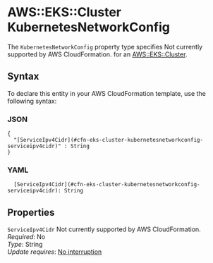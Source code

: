 # AWS::EKS::Cluster KubernetesNetworkConfig<a name="aws-properties-eks-cluster-kubernetesnetworkconfig"></a>

<a name="aws-properties-eks-cluster-kubernetesnetworkconfig-description"></a>The `KubernetesNetworkConfig` property type specifies Not currently supported by AWS CloudFormation\. for an [AWS::EKS::Cluster](aws-resource-eks-cluster.md)\.

## Syntax<a name="aws-properties-eks-cluster-kubernetesnetworkconfig-syntax"></a>

To declare this entity in your AWS CloudFormation template, use the following syntax:

### JSON<a name="aws-properties-eks-cluster-kubernetesnetworkconfig-syntax.json"></a>

```
{
  "[ServiceIpv4Cidr](#cfn-eks-cluster-kubernetesnetworkconfig-serviceipv4cidr)" : String
}
```

### YAML<a name="aws-properties-eks-cluster-kubernetesnetworkconfig-syntax.yaml"></a>

```
  [ServiceIpv4Cidr](#cfn-eks-cluster-kubernetesnetworkconfig-serviceipv4cidr): String
```

## Properties<a name="aws-properties-eks-cluster-kubernetesnetworkconfig-properties"></a>

`ServiceIpv4Cidr`  <a name="cfn-eks-cluster-kubernetesnetworkconfig-serviceipv4cidr"></a>
Not currently supported by AWS CloudFormation\.  
*Required*: No  
*Type*: String  
*Update requires*: [No interruption](https://docs.aws.amazon.com/AWSCloudFormation/latest/UserGuide/using-cfn-updating-stacks-update-behaviors.html#update-no-interrupt)